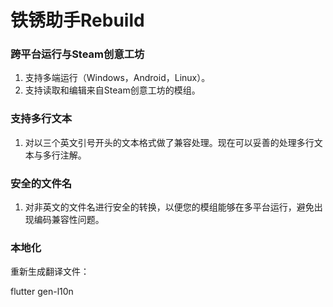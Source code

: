 # 铁锈助手Rebuild

### 跨平台运行与Steam创意工坊

1. 支持多端运行（Windows，Android，Linux）。
2. 支持读取和编辑来自Steam创意工坊的模组。

### 支持多行文本

1. 对以三个英文引号开头的文本格式做了兼容处理。现在可以妥善的处理多行文本与多行注解。

### 安全的文件名

1. 对非英文的文件名进行安全的转换，以便您的模组能够在多平台运行，避免出现编码兼容性问题。

### 本地化

重新生成翻译文件：

flutter gen-l10n